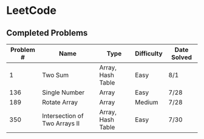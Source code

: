 # LeetCode

## Completed Problems

| Problem # | Name                          | Type              | Difficulty | Date Solved |
| --------- | ----------------------------- | ----------------- | ---------- | ----------- |
| 1         | Two Sum                       | Array, Hash Table | Easy       | 8/1         |
| 136       | Single Number                 | Array             | Easy       | 7/28        |
| 189       | Rotate Array                  | Array             | Medium     | 7/28        |
| 350       | Intersection of Two Arrays II | Array, Hash Table | Easy       | 7/30        |

